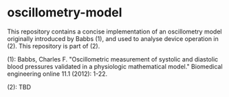 # oscillometry-model

This repository contains a concise implementation of an oscillometry model originally introduced by Babbs (1), and used to analyse device operation in (2). This repository is part of (2).

(1): Babbs, Charles F. "Oscillometric measurement of systolic and diastolic blood pressures validated in a physiologic mathematical model." Biomedical engineering online 11.1 (2012): 1-22.

(2): TBD

